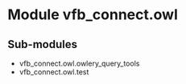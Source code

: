 Module vfb_connect.owl
======================

Sub-modules
-----------
* vfb_connect.owl.owlery_query_tools
* vfb_connect.owl.test